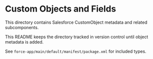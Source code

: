 # Custom Objects and Fields

This directory contains Salesforce CustomObject metadata and related subcomponents.

This README keeps the directory tracked in version control until object metadata is added.

See `force-app/main/default/manifest/package.xml` for included types.
